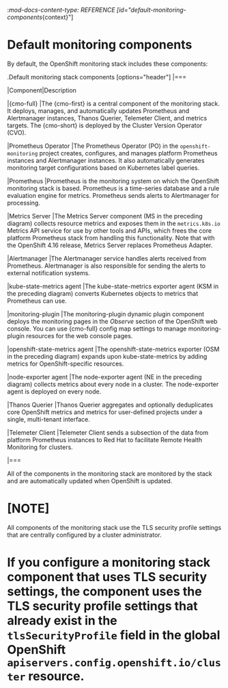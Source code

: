 :_mod-docs-content-type: REFERENCE
[id="default-monitoring-components_{context}"]
# Default monitoring components

By default, the OpenShift  monitoring stack includes these components:

.Default monitoring stack components
[options="header"]
|===

|Component|Description

|{cmo-full}
|The {cmo-first} is a central component of the monitoring stack. It deploys, manages, and automatically updates Prometheus and Alertmanager instances, Thanos Querier, Telemeter Client, and metrics targets. The {cmo-short} is deployed by the Cluster Version Operator (CVO).

|Prometheus Operator
|The Prometheus Operator (PO) in the `openshift-monitoring` project creates, configures, and manages platform Prometheus instances and Alertmanager instances. It also automatically generates monitoring target configurations based on Kubernetes label queries.

|Prometheus
|Prometheus is the monitoring system on which the OpenShift monitoring stack is based. Prometheus is a time-series database and a rule evaluation engine for metrics. Prometheus sends alerts to Alertmanager for processing.

|Metrics Server
|The Metrics Server component (MS in the preceding diagram) collects resource metrics and exposes them in the `metrics.k8s.io` Metrics API service for use by other tools and APIs, which frees the core platform Prometheus stack from handling this functionality. Note that with the OpenShift 4.16 release, Metrics Server replaces Prometheus Adapter.

|Alertmanager
|The Alertmanager service handles alerts received from Prometheus. Alertmanager is also responsible for sending the alerts to external notification systems.

|kube-state-metrics agent
|The kube-state-metrics exporter agent (KSM in the preceding diagram) converts Kubernetes objects to metrics that Prometheus can use.

|monitoring-plugin
|The monitoring-plugin dynamic plugin component deploys the monitoring pages in the *Observe* section of the OpenShift web console.
You can use {cmo-full} config map settings to manage monitoring-plugin resources for the web console pages.

|openshift-state-metrics agent
|The openshift-state-metrics exporter (OSM in the preceding diagram) expands upon kube-state-metrics by adding metrics for OpenShift-specific resources.

|node-exporter agent
|The node-exporter agent (NE in the preceding diagram) collects metrics about every node in a cluster. The node-exporter agent is deployed on every node.

|Thanos Querier
|Thanos Querier aggregates and optionally deduplicates core OpenShift metrics and metrics for user-defined projects under a single, multi-tenant interface.

|Telemeter Client
|Telemeter Client sends a subsection of the data from platform Prometheus instances to Red Hat to facilitate Remote Health Monitoring for clusters.

|===

All of the components in the monitoring stack are monitored by the stack and are automatically updated when OpenShift is updated.

# [NOTE]
All components of the monitoring stack use the TLS security profile settings that are centrally configured by a cluster administrator.
# If you configure a monitoring stack component that uses TLS security settings, the component uses the TLS security profile settings that already exist in the `tlsSecurityProfile` field in the global OpenShift `apiservers.config.openshift.io/cluster` resource.
